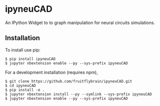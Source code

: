 ipyneuCAD
===============================

An IPython Widget to to graph manipulation for neural circuits simulations.

Installation
------------

To install use pip:

    $ pip install ipyneuCAD
    $ jupyter nbextension enable --py --sys-prefix ipyneuCAD


For a development installation (requires npm),

    $ git clone https://github.com/fruitflybrain/ipyneuCAD.git
    $ cd ipyneuCAD
    $ pip install -e .
    $ jupyter nbextension install --py --symlink --sys-prefix ipyneuCAD
    $ jupyter nbextension enable --py --sys-prefix ipyneuCAD

